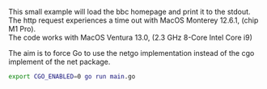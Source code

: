 This small example will load the bbc homepage and print it to the stdout.
The http request experiences a time out with MacOS Monterey 12.6.1, (chip M1 Pro).  
The code works with MacOS Ventura 13.0, (2.3 GHz 8-Core Intel Core i9)

The aim is to force Go to use the netgo implementation instead of the cgo implement of the net package.

```sh
export CGO_ENABLED=0 go run main.go
```

